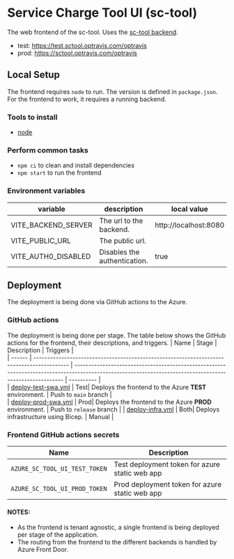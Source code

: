 # Service Charge Tool UI (sc-tool)
The web frontend of the sc-tool. Uses the [sc-tool backend](https://github.com/Optravis-LLC/service-charges-backend).

- test: https://test.sctool.optravis.com/optravis
- prod: https://sctool.optravis.com/optravis

## Local Setup

The frontend requires `node` to run. The version is defined in `package.json`. For the frontend to work, it requires a running backend. 

### Tools to install

* [node](https://nodejs.org/en/download)

### Perform common tasks

* `npm ci` to clean and install dependencies
* `npm start` to run the frontend

### Environment variables

| variable            | description                  | local value           |
|---------------------|------------------------------|-----------------------|
| VITE_BACKEND_SERVER | The url to the backend.      | http://localhost:8080 |
| VITE_PUBLIC_URL     | The public url.              | <empty>               |
| VITE_AUTH0_DISABLED | Disables the authentication. | true                  |


## Deployment
The deployment is being done via GitHub actions to the Azure.

### GitHub actions
The deployment is being done per stage. The table below shows the GitHub actions for the frontend, their descriptions, and triggers.
| Name | Stage | Description | Triggers |  
| ------ | ------------------------------------------------------------------------------------------ | -------------------------------------------------------------------------------------------------------------------------------------------------------- | ---------- |  
| [deploy-test-swa.yml](.github%2Fworkflows%2Fdeploy-test-swa.yml) | Test| Deploys the frontend to the Azure **TEST** environment. | Push to `main` branch |  
| [deploy-prod-swa.yml](.github%2Fworkflows%2Fdeploy-prod-swa.yml) | Prod| Deploys the frontend to the Azure **PROD** environment.  | Push to `release` branch | 
| [deploy-infra.yml](.github%2Fworkflows%2Fdeploy-infra.yml) | Both| Deploys infrastructure using Bicep.  | Manual | 

### Frontend GitHub actions secrets
| Name                          | Description                                    |
|-------------------------------|------------------------------------------------|
| `AZURE_SC_TOOL_UI_TEST_TOKEN` | Test deployment token for azure static web app |
| `AZURE_SC_TOOL_UI_PROD_TOKEN` | Prod deployment token for azure static web app |

#### NOTES:
- As the frontend is tenant agnostic, a single frontend is being deployed per stage of the application. 
- The routing from the frontend to the different backends is handled by Azure Front Door.